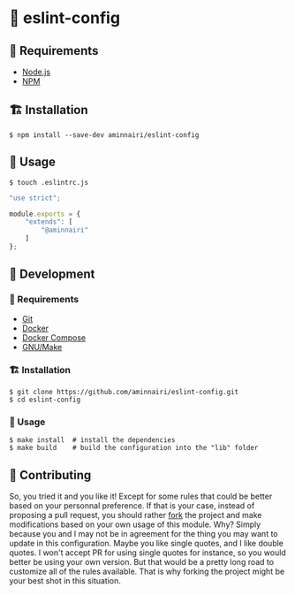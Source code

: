 # :wrench: eslint-config

## :pushpin: Requirements

- [Node.js](https://nodejs.org)
- [NPM](https://www.npmjs.com)

## :building_construction: Installation

```console
$ npm install --save-dev aminnairi/eslint-config
```

## :thinking: Usage

```console
$ touch .eslintrc.js
```

```javascript
"use strict";

module.exports = {
    "extends": [
        "@aminnairi"
    ]
};
```

## :construction_worker: Development

### :pushpin: Requirements

- [Git](https://git-scm.com/)
- [Docker](https://docs.docker.com/)
- [Docker Compose](https://docs.docker.com/compose/)
- [GNU/Make](https://www.gnu.org/software/make/)

### :building_construction: Installation

```console
$ git clone https://github.com/aminnairi/eslint-config.git
$ cd eslint-config
```

### :thinking: Usage

```console
$ make install  # install the dependencies
$ make build    # build the configuration into the "lib" folder
```

## :pray: Contributing

So, you tried it and you like it! Except for some rules that could be better based on your personnal preference. If that is your case, instead of proposing a pull request, you should rather [fork](https://help.github.com/en/github/getting-started-with-github/fork-a-repo) the project and make modifications based on your own usage of this module. Why? Simply because you and I may not be in agreement for the thing you may want to update in this configuration. Maybe you like single quotes, and I like double quotes. I won't accept PR for using single quotes for instance, so you would better be using your own version. But that would be a pretty long road to customize all of the rules available. That is why forking the project might be your best shot in this situation.
